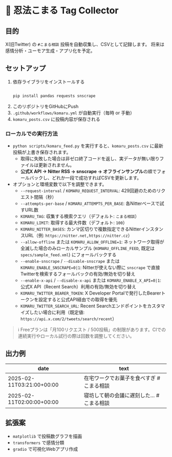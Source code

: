 # 🤖 忍法こまる Tag Collector

## 目的
X(旧Twitter) の `#こまる相談` 投稿を自動収集し、CSVとして記録します。
将来は感情分析・ユーモア生成・アプリ化を予定。

## セットアップ
1. 依存ライブラリをインストールする
   ```bash

   pip install pandas requests snscrape

   ```
2. このリポジトリをGitHubにPush
3. `.github/workflows/komaru.yml` が自動実行（毎時 or 手動）
4. `komaru_posts.csv` に投稿内容が保存される

### ローカルでの実行方法

- `python scripts/komaru_feed.py` を実行すると、`komaru_posts.csv` に最新投稿が上書き保存されます。
  - 取得に失敗した場合は非ゼロ終了コードを返し、実データが無い限りファイルは更新されません。
  - **公式X API → Nitter RSS → snscrape → オフラインサンプル**の順でフォールバックし、どれか一段で成功すればCSVを更新します。
- オプションと環境変数で以下を調整できます。
  - `--request-interval` / `KOMARU_REQUEST_INTERVAL`: 429回避のためのリクエスト間隔（秒）
  - `--attempts-per-base` / `KOMARU_ATTEMPTS_PER_BASE`: 各Nitterベースで試すURL数
  - `KOMARU_TAG`: 収集する検索クエリ（デフォルト: `こまる相談`）
  - `KOMARU_LIMIT`: 取得する最大件数（デフォルト: `100`）
  - `KOMARU_NITTER_BASES`: カンマ区切りで複数指定できるNitterインスタンスURL（例: `https://nitter.net,https://nitter.cz`）
  - `--allow-offline` または `KOMARU_ALLOW_OFFLINE=1`: ネットワーク取得が全滅した場合のみローカルサンプル (`KOMARU_OFFLINE_FEED`, 既定は `specs/sample_feed.xml`) にフォールバックする
  - `--enable-snscrape` / `--disable-snscrape` または `KOMARU_ENABLE_SNSCRAPE=0|1`: Nitterが使えない際に `snscrape` で直接Twitterを検索するフォールバックの有効/無効を切り替え
  - `--enable-x-api` / `--disable-x-api` または `KOMARU_ENABLE_X_API=0|1`: 公式X API（Recent Search）利用の有効/無効を切り替え
  - `KOMARU_TWITTER_BEARER_TOKEN`: X Developer Portalで発行したBearerトークンを設定すると公式API経由での取得を優先
  - `KOMARU_TWITTER_SEARCH_URL`: Recent Searchエンドポイントをカスタマイズしたい場合に利用（既定値: `https://api.x.com/2/tweets/search/recent`）

> ℹ️ Freeプランは「月100リクエスト / 500投稿」の制限があります。CIでの連続実行やローカル試行の際は回数を調整してください。


## 出力例
| date | text |
|------|------|
| 2025-02-11T03:21:00+00:00 | 在宅ワークでお菓子を食べすぎ #こまる相談 |
| 2025-02-11T02:00:00+00:00 | 寝坊して朝の会議に遅刻した… #こまる相談 |

## 拡張案
- `matplotlib` で投稿数グラフを描画  
- `transformers` で感情分類  
- `gradio` で可視化Webアプリ作成  
